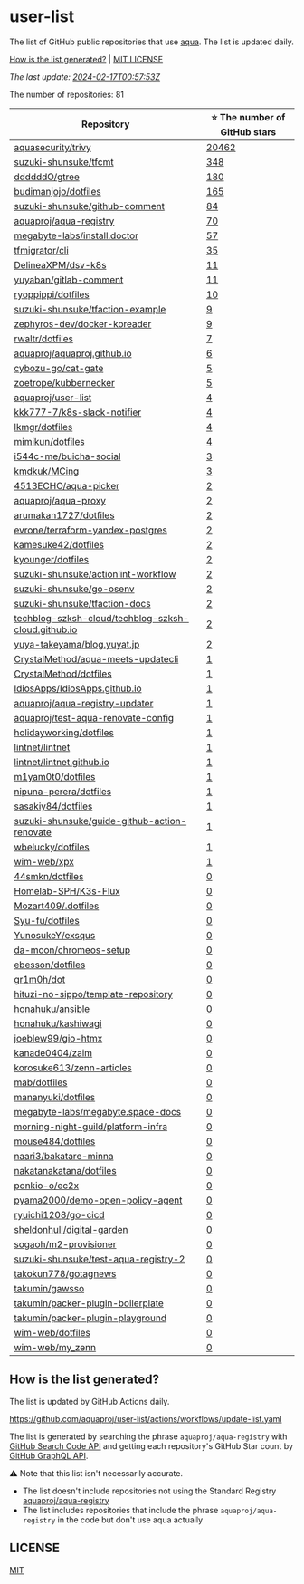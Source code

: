 <!-- DON'T EDIT README.md.
README.md is generated from templates automatically.
Please edit docs/HEADER.md and docs/FOOTER.md and Go code instead.
-->

# user-list

The list of GitHub public repositories that use [aqua](https://aquaproj.github.io/).
The list is updated daily.

[How is the list generated?](#how-is-the-list-generated) | [MIT LICENSE](https://github.com/aquaproj/user-list/blob/main/LICENSE)

_The last update: [2024-02-17T00:57:53Z](https://github.com/aquaproj/user-list/actions/runs/7938110863)_

The number of repositories: 81

Repository | :star: The number of GitHub stars
--- | ---
[aquasecurity/trivy](https://github.com/aquasecurity/trivy) | [20462](https://github.com/aquasecurity/trivy/stargazers)
[suzuki-shunsuke/tfcmt](https://github.com/suzuki-shunsuke/tfcmt) | [348](https://github.com/suzuki-shunsuke/tfcmt/stargazers)
[ddddddO/gtree](https://github.com/ddddddO/gtree) | [180](https://github.com/ddddddO/gtree/stargazers)
[budimanjojo/dotfiles](https://github.com/budimanjojo/dotfiles) | [165](https://github.com/budimanjojo/dotfiles/stargazers)
[suzuki-shunsuke/github-comment](https://github.com/suzuki-shunsuke/github-comment) | [84](https://github.com/suzuki-shunsuke/github-comment/stargazers)
[aquaproj/aqua-registry](https://github.com/aquaproj/aqua-registry) | [70](https://github.com/aquaproj/aqua-registry/stargazers)
[megabyte-labs/install.doctor](https://github.com/megabyte-labs/install.doctor) | [57](https://github.com/megabyte-labs/install.doctor/stargazers)
[tfmigrator/cli](https://github.com/tfmigrator/cli) | [35](https://github.com/tfmigrator/cli/stargazers)
[DelineaXPM/dsv-k8s](https://github.com/DelineaXPM/dsv-k8s) | [11](https://github.com/DelineaXPM/dsv-k8s/stargazers)
[yuyaban/gitlab-comment](https://github.com/yuyaban/gitlab-comment) | [11](https://github.com/yuyaban/gitlab-comment/stargazers)
[ryoppippi/dotfiles](https://github.com/ryoppippi/dotfiles) | [10](https://github.com/ryoppippi/dotfiles/stargazers)
[suzuki-shunsuke/tfaction-example](https://github.com/suzuki-shunsuke/tfaction-example) | [9](https://github.com/suzuki-shunsuke/tfaction-example/stargazers)
[zephyros-dev/docker-koreader](https://github.com/zephyros-dev/docker-koreader) | [9](https://github.com/zephyros-dev/docker-koreader/stargazers)
[rwaltr/dotfiles](https://github.com/rwaltr/dotfiles) | [7](https://github.com/rwaltr/dotfiles/stargazers)
[aquaproj/aquaproj.github.io](https://github.com/aquaproj/aquaproj.github.io) | [6](https://github.com/aquaproj/aquaproj.github.io/stargazers)
[cybozu-go/cat-gate](https://github.com/cybozu-go/cat-gate) | [5](https://github.com/cybozu-go/cat-gate/stargazers)
[zoetrope/kubbernecker](https://github.com/zoetrope/kubbernecker) | [5](https://github.com/zoetrope/kubbernecker/stargazers)
[aquaproj/user-list](https://github.com/aquaproj/user-list) | [4](https://github.com/aquaproj/user-list/stargazers)
[kkk777-7/k8s-slack-notifier](https://github.com/kkk777-7/k8s-slack-notifier) | [4](https://github.com/kkk777-7/k8s-slack-notifier/stargazers)
[lkmgr/dotfiles](https://github.com/lkmgr/dotfiles) | [4](https://github.com/lkmgr/dotfiles/stargazers)
[mimikun/dotfiles](https://github.com/mimikun/dotfiles) | [4](https://github.com/mimikun/dotfiles/stargazers)
[i544c-me/buicha-social](https://github.com/i544c-me/buicha-social) | [3](https://github.com/i544c-me/buicha-social/stargazers)
[kmdkuk/MCing](https://github.com/kmdkuk/MCing) | [3](https://github.com/kmdkuk/MCing/stargazers)
[4513ECHO/aqua-picker](https://github.com/4513ECHO/aqua-picker) | [2](https://github.com/4513ECHO/aqua-picker/stargazers)
[aquaproj/aqua-proxy](https://github.com/aquaproj/aqua-proxy) | [2](https://github.com/aquaproj/aqua-proxy/stargazers)
[arumakan1727/dotfiles](https://github.com/arumakan1727/dotfiles) | [2](https://github.com/arumakan1727/dotfiles/stargazers)
[evrone/terraform-yandex-postgres](https://github.com/evrone/terraform-yandex-postgres) | [2](https://github.com/evrone/terraform-yandex-postgres/stargazers)
[kamesuke42/dotfiles](https://github.com/kamesuke42/dotfiles) | [2](https://github.com/kamesuke42/dotfiles/stargazers)
[kyounger/dotfiles](https://github.com/kyounger/dotfiles) | [2](https://github.com/kyounger/dotfiles/stargazers)
[suzuki-shunsuke/actionlint-workflow](https://github.com/suzuki-shunsuke/actionlint-workflow) | [2](https://github.com/suzuki-shunsuke/actionlint-workflow/stargazers)
[suzuki-shunsuke/go-osenv](https://github.com/suzuki-shunsuke/go-osenv) | [2](https://github.com/suzuki-shunsuke/go-osenv/stargazers)
[suzuki-shunsuke/tfaction-docs](https://github.com/suzuki-shunsuke/tfaction-docs) | [2](https://github.com/suzuki-shunsuke/tfaction-docs/stargazers)
[techblog-szksh-cloud/techblog-szksh-cloud.github.io](https://github.com/techblog-szksh-cloud/techblog-szksh-cloud.github.io) | [2](https://github.com/techblog-szksh-cloud/techblog-szksh-cloud.github.io/stargazers)
[yuya-takeyama/blog.yuyat.jp](https://github.com/yuya-takeyama/blog.yuyat.jp) | [2](https://github.com/yuya-takeyama/blog.yuyat.jp/stargazers)
[CrystalMethod/aqua-meets-updatecli](https://github.com/CrystalMethod/aqua-meets-updatecli) | [1](https://github.com/CrystalMethod/aqua-meets-updatecli/stargazers)
[CrystalMethod/dotfiles](https://github.com/CrystalMethod/dotfiles) | [1](https://github.com/CrystalMethod/dotfiles/stargazers)
[IdiosApps/IdiosApps.github.io](https://github.com/IdiosApps/IdiosApps.github.io) | [1](https://github.com/IdiosApps/IdiosApps.github.io/stargazers)
[aquaproj/aqua-registry-updater](https://github.com/aquaproj/aqua-registry-updater) | [1](https://github.com/aquaproj/aqua-registry-updater/stargazers)
[aquaproj/test-aqua-renovate-config](https://github.com/aquaproj/test-aqua-renovate-config) | [1](https://github.com/aquaproj/test-aqua-renovate-config/stargazers)
[holidayworking/dotfiles](https://github.com/holidayworking/dotfiles) | [1](https://github.com/holidayworking/dotfiles/stargazers)
[lintnet/lintnet](https://github.com/lintnet/lintnet) | [1](https://github.com/lintnet/lintnet/stargazers)
[lintnet/lintnet.github.io](https://github.com/lintnet/lintnet.github.io) | [1](https://github.com/lintnet/lintnet.github.io/stargazers)
[m1yam0t0/dotfiles](https://github.com/m1yam0t0/dotfiles) | [1](https://github.com/m1yam0t0/dotfiles/stargazers)
[nipuna-perera/dotfiles](https://github.com/nipuna-perera/dotfiles) | [1](https://github.com/nipuna-perera/dotfiles/stargazers)
[sasakiy84/dotfiles](https://github.com/sasakiy84/dotfiles) | [1](https://github.com/sasakiy84/dotfiles/stargazers)
[suzuki-shunsuke/guide-github-action-renovate](https://github.com/suzuki-shunsuke/guide-github-action-renovate) | [1](https://github.com/suzuki-shunsuke/guide-github-action-renovate/stargazers)
[wbelucky/dotfiles](https://github.com/wbelucky/dotfiles) | [1](https://github.com/wbelucky/dotfiles/stargazers)
[wim-web/xpx](https://github.com/wim-web/xpx) | [1](https://github.com/wim-web/xpx/stargazers)
[44smkn/dotfiles](https://github.com/44smkn/dotfiles) | [0](https://github.com/44smkn/dotfiles/stargazers)
[Homelab-SPH/K3s-Flux](https://github.com/Homelab-SPH/K3s-Flux) | [0](https://github.com/Homelab-SPH/K3s-Flux/stargazers)
[Mozart409/.dotfiles](https://github.com/Mozart409/.dotfiles) | [0](https://github.com/Mozart409/.dotfiles/stargazers)
[Syu-fu/dotfiles](https://github.com/Syu-fu/dotfiles) | [0](https://github.com/Syu-fu/dotfiles/stargazers)
[YunosukeY/exsqus](https://github.com/YunosukeY/exsqus) | [0](https://github.com/YunosukeY/exsqus/stargazers)
[da-moon/chromeos-setup](https://github.com/da-moon/chromeos-setup) | [0](https://github.com/da-moon/chromeos-setup/stargazers)
[ebesson/dotfiles](https://github.com/ebesson/dotfiles) | [0](https://github.com/ebesson/dotfiles/stargazers)
[gr1m0h/dot](https://github.com/gr1m0h/dot) | [0](https://github.com/gr1m0h/dot/stargazers)
[hituzi-no-sippo/template-repository](https://github.com/hituzi-no-sippo/template-repository) | [0](https://github.com/hituzi-no-sippo/template-repository/stargazers)
[honahuku/ansible](https://github.com/honahuku/ansible) | [0](https://github.com/honahuku/ansible/stargazers)
[honahuku/kashiwagi](https://github.com/honahuku/kashiwagi) | [0](https://github.com/honahuku/kashiwagi/stargazers)
[joeblew99/gio-htmx](https://github.com/joeblew99/gio-htmx) | [0](https://github.com/joeblew99/gio-htmx/stargazers)
[kanade0404/zaim](https://github.com/kanade0404/zaim) | [0](https://github.com/kanade0404/zaim/stargazers)
[korosuke613/zenn-articles](https://github.com/korosuke613/zenn-articles) | [0](https://github.com/korosuke613/zenn-articles/stargazers)
[mab/dotfiles](https://github.com/mab/dotfiles) | [0](https://github.com/mab/dotfiles/stargazers)
[mananyuki/dotfiles](https://github.com/mananyuki/dotfiles) | [0](https://github.com/mananyuki/dotfiles/stargazers)
[megabyte-labs/megabyte.space-docs](https://github.com/megabyte-labs/megabyte.space-docs) | [0](https://github.com/megabyte-labs/megabyte.space-docs/stargazers)
[morning-night-guild/platform-infra](https://github.com/morning-night-guild/platform-infra) | [0](https://github.com/morning-night-guild/platform-infra/stargazers)
[mouse484/dotfiles](https://github.com/mouse484/dotfiles) | [0](https://github.com/mouse484/dotfiles/stargazers)
[naari3/bakatare-minna](https://github.com/naari3/bakatare-minna) | [0](https://github.com/naari3/bakatare-minna/stargazers)
[nakatanakatana/dotfiles](https://github.com/nakatanakatana/dotfiles) | [0](https://github.com/nakatanakatana/dotfiles/stargazers)
[ponkio-o/ec2x](https://github.com/ponkio-o/ec2x) | [0](https://github.com/ponkio-o/ec2x/stargazers)
[pyama2000/demo-open-policy-agent](https://github.com/pyama2000/demo-open-policy-agent) | [0](https://github.com/pyama2000/demo-open-policy-agent/stargazers)
[ryuichi1208/go-cicd](https://github.com/ryuichi1208/go-cicd) | [0](https://github.com/ryuichi1208/go-cicd/stargazers)
[sheldonhull/digital-garden](https://github.com/sheldonhull/digital-garden) | [0](https://github.com/sheldonhull/digital-garden/stargazers)
[sogaoh/m2-provisioner](https://github.com/sogaoh/m2-provisioner) | [0](https://github.com/sogaoh/m2-provisioner/stargazers)
[suzuki-shunsuke/test-aqua-registry-2](https://github.com/suzuki-shunsuke/test-aqua-registry-2) | [0](https://github.com/suzuki-shunsuke/test-aqua-registry-2/stargazers)
[takokun778/gotagnews](https://github.com/takokun778/gotagnews) | [0](https://github.com/takokun778/gotagnews/stargazers)
[takumin/gawsso](https://github.com/takumin/gawsso) | [0](https://github.com/takumin/gawsso/stargazers)
[takumin/packer-plugin-boilerplate](https://github.com/takumin/packer-plugin-boilerplate) | [0](https://github.com/takumin/packer-plugin-boilerplate/stargazers)
[takumin/packer-plugin-playground](https://github.com/takumin/packer-plugin-playground) | [0](https://github.com/takumin/packer-plugin-playground/stargazers)
[wim-web/dotfiles](https://github.com/wim-web/dotfiles) | [0](https://github.com/wim-web/dotfiles/stargazers)
[wim-web/my_zenn](https://github.com/wim-web/my_zenn) | [0](https://github.com/wim-web/my_zenn/stargazers)

## How is the list generated?

The list is updated by GitHub Actions daily.

https://github.com/aquaproj/user-list/actions/workflows/update-list.yaml

The list is generated by searching the phrase `aquaproj/aqua-registry` with [GitHub Search Code API](https://docs.github.com/en/rest/search/search?apiVersion=2022-11-28#search-code) and getting each repository's GitHub Star count by [GitHub GraphQL API](https://docs.github.com/graphql).

:warning: Note that this list isn't necessarily accurate.

- The list doesn't include repositories not using the Standard Registry [aquaproj/aqua-registry](https://github.com/aquaproj/aqua-registry)
- The list includes repositories that include the phrase `aquaproj/aqua-registry` in the code but don't use aqua actually

## LICENSE

[MIT](LICENSE)
